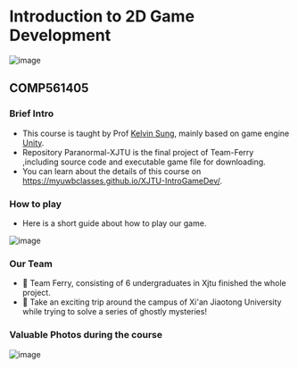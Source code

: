# Introduction to 2D Game Development

![image](https://github.com/kiyotakali/Paranormal-XJTU/blob/main/add.png)
## COMP561405
### Brief Intro
- This course is taught by Prof [Kelvin Sung](https://faculty.washington.edu/ksung/), mainly based on game engine [Unity](https://unity.com/cn).
- Repository Paranormal-XJTU is the final project of Team-Ferry ,including source code and executable game file for downloading.
- You can learn about the details of this course on https://myuwbclasses.github.io/XJTU-IntroGameDev/.

### How to play
- Here is a short guide about how to play our game.

![image](https://github.com/kiyotakali/Paranormal-XJTU/blob/main/%E9%94%AE%E4%BD%8D%E6%8C%87%E5%BC%95.png)

### Our Team
- 💞 Team Ferry, consisting of 6 undergraduates in Xjtu finished the whole project. 
- 💪 Take an exciting trip around the campus of Xi'an Jiaotong University while trying to solve a series of ghostly mysteries!

### Valuable Photos during the course

![image](https://github.com/kiyotakali/Paranormal-XJTU/blob/main/photo.png)
